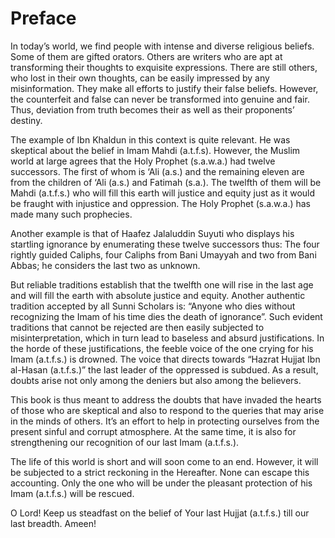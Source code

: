 Preface
=======

In today’s world, we find people with intense and diverse religious
beliefs. Some of them are gifted orators. Others are writers who are apt
at transforming their thoughts to exquisite expressions. There are still
others, who lost in their own thoughts, can be easily impressed by any
misinformation. They make all efforts to justify their false beliefs.
However, the counterfeit and false can never be transformed into genuine
and fair. Thus, deviation from truth becomes their as well as their
proponents’ destiny.

The example of Ibn Khaldun in this context is quite relevant. He was
skeptical about the belief in Imam Mahdi (a.t.f.s). However, the Muslim
world at large agrees that the Holy Prophet (s.a.w.a.) had twelve
successors. The first of whom is ‘Ali (a.s.) and the remaining eleven
are from the children of ‘Ali (a.s.) and Fatimah (s.a.). The twelfth of
them will be Mahdi (a.t.f.s.) who will fill this earth will justice and
equity just as it would be fraught with injustice and oppression. The
Holy Prophet (s.a.w.a.) has made many such prophecies.

Another example is that of Haafez Jalaluddin Suyuti who displays his
startling ignorance by enumerating these twelve successors thus: The
four rightly guided Caliphs, four Caliphs from Bani Umayyah and two from
Bani Abbas; he considers the last two as unknown.

But reliable traditions establish that the twelfth one will rise in the
last age and will fill the earth with absolute justice and equity.
Another authentic tradition accepted by all Sunni Scholars is: “Anyone
who dies without recognizing the Imam of his time dies the death of
ignorance”. Such evident traditions that cannot be rejected are then
easily subjected to misinterpretation, which in turn lead to baseless
and absurd justifications. In the horde of these justifications, the
feeble voice of the one crying for his Imam (a.t.f.s.) is drowned. The
voice that directs towards “Hazrat Hujjat Ibn al-Hasan (a.t.f.s.)” the
last leader of the oppressed is subdued. As a result, doubts arise not
only among the deniers but also among the believers.

This book is thus meant to address the doubts that have invaded the
hearts of those who are skeptical and also to respond to the queries
that may arise in the minds of others. It’s an effort to help in
protecting ourselves from the present sinful and corrupt atmosphere. At
the same time, it is also for strengthening our recognition of our last
Imam (a.t.f.s.).

The life of this world is short and will soon come to an end. However,
it will be subjected to a strict reckoning in the Hereafter. None can
escape this accounting. Only the one who will be under the pleasant
protection of his Imam (a.t.f.s.) will be rescued.

O Lord! Keep us steadfast on the belief of Your last Hujjat (a.t.f.s.)
till our last breadth. Ameen!


